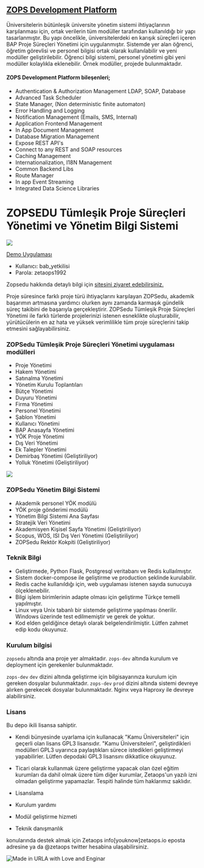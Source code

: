 ## <a href="https://zetaops.io/zops-dev?active=2" target="_blank">ZOPS Development Platform</a>

Üniversitelerin bütünleşik üniversite yönetim sistemi ihtiyaçlarının karşılanması için, ortak verilerin tüm modüller tarafından kullanıldığı bir yapı tasarlanmıştır. Bu yapı öncelikle, üniversitelerdeki en karışık süreçleri içeren BAP Proje Süreçleri Yönetimi için uygulanmıştır. Sistemde yer alan öğrenci, öğretim görevlisi ve personel bilgisi ortak
olarak kullanılabilir ve yeni modüller geliştirilebilir. Öğrenci bilgi sistemi, personel yönetimi gibi yeni modüller kolaylıkla eklenebilir. Örnek modüller, projede bulunmaktadır.

#### ZOPS Development Platform bileşenleri;

* Authentication & Authorization Management LDAP, SOAP, Database
* Advanced Task Scheduler
* State Manager, (Non deterministic finite automaton)
* Error Handling and Logging
* Notification Management (Emails, SMS, Internal)
* Application Frontend Management
* In App Document Management
* Database Migration Management
* Expose REST API's
* Connect to any REST and SOAP resources
* Caching Management
* Internationalization, I18N Management
* Common Backend Libs
* Route Manager
* In app Event Streaming
* Integrated Data Science Libraries


# ZOPSEDU Tümleşik Proje Süreçleri Yönetimi ve Yönetim Bilgi Sistemi

![](https://www.zopsedu.com/static/files/zopsedu2.png)


<a href="https://demo.zopsedu.com/" target="_blank">Demo Uygulaması</a>

* Kullanıcı: bab_yetkilisi
* Parola: zetaops1992

Zopsedu hakkında detaylı bilgi için <a href="https://zopsedu.com/" target="_blank">sitesini ziyaret edebilirsiniz.</a>

Proje süresince farklı proje türü ihtiyaçlarını karşılayan ZOPSedu, akademik başarımın artmasına yardımcı olurken aynı zamanda karmaşık gündelik süreç takibini de başarıyla gerçekleştirir.
ZOPSedu Tümleşik Proje Süreçleri Yönetimi ile farklı türlerde projelerinizi istenen esneklikte oluşturabilir, yürütücülerin en az hata ve yüksek verimlilikle tüm proje süreçlerini takip etmesini sağlayabilirsiniz.

### ZOPSedu Tümleşik Proje Süreçleri Yönetimi uygulaması modülleri

* Proje Yönetimi
* Hakem Yönetimi
* Satınalma Yönetimi
* Yönetim Kurulu Toplantıları
* Bütçe Yönetimi
* Duyuru Yönetimi
* Firma Yönetimi
* Personel Yönetimi
* Şablon Yönetimi
* Kullanıcı Yönetimi
* BAP Anasayfa Yönetimi
* YÖK Proje Yönetimi
* Dış Veri Yönetimi
* Ek Talepler Yönetimi
* Demirbaş Yönetimi (Geliştiriliyor)
* Yolluk Yönetimi (Geliştiriliyor)

![](https://www.zopsedu.com/static/files/zopsedu1.png)

### ZOPSedu Yönetim Bilgi Sistemi

* Akademik personel YÖK modülü
* YÖK proje gönderimi modülü
* Yönetim Bilgi Sistemi Ana Sayfası
* Stratejik Veri Yönetimi
* Akademisyen Kişisel Sayfa Yönetimi (Geliştiriliyor)
* Scopus, WOS, ISI Dış Veri Yönetimi (Geliştiriliyor)
* ZOPSedu Rektör Kokpiti (Geliştiriliyor)

### Teknik Bilgi

* Geliştirmede, Python Flask, Postgresql veritabanı ve Redis kullaılmıştır.
* Sistem docker-compose ile geliştirme ve production şeklinde kurulabilir.
* Redis cache kullanıldığı için, web uygulaması istenen sayıda sunucuya ölçeklenebilir.
* Bilgi işlem birimlerinin adapte olması için geliştirme Türkçe temelli yapılmıştır.
* Linux veya Unix tabanlı bir sistemde geliştirme yapılması önerilir. Windows üzerinde test edilmemiştir ve gerek de yoktur.
* Kod elden geldiğince detaylı olarak belgelendirilmiştir. Lütfen zahmet edip kodu okuyunuz.

### Kurulum bilgisi

```zopsedu``` altında ana proje yer almaktadır.
```zops-dev``` altında kurulum ve deployment için gerekenler bulunmaktadır.

```zops-dev``` ```dev``` dizini altında geliştirme için bilgisayarınıza kurulum için gereken dosyalar bulunmaktadır.
```zops-dev``` ```prod``` dizini altında sistemi devreye alırken gerekecek dosyalar bulunmaktadır. Nginx veya Haproxy ile devreye alabilirsiniz.


### Lisans

Bu depo ikili lisansa sahiptir.

* Kendi bünyesinde uyarlama için kullanacak "Kamu Üniversiteleri" için geçerli olan lisans GPL3 lisansıdır. "Kamu Üniversiteleri", geliştirdikleri modülleri GPL3 uyarınca paylaştıkları sürece istedikleri geliştirmeyi yapabilirler. Lütfen depodaki GPL3 lisansını dikkatlice okuyunuz.
* Ticari olarak kullanmak üzere geliştirme yapacak olan özel eğitim kurumları da dahil olmak üzere tüm diğer kurumlar, Zetaops'un yazılı izni olmadan geliştirme yapamazlar. Tespiti halinde tüm haklarımız saklıdır.

* Lisanslama
* Kurulum yardımı
* Modül geliştirme hizmeti
* Teknik danışmanlık

konularında destek almak için Zetaops info[youknow]zetaops.io eposta adresine ya da @zetaops twitter hesabina ulaşabilirsiniz.


![Made in URLA with Love and Enginar](https://zarupa.com/static/assets/img/enginar.png)
